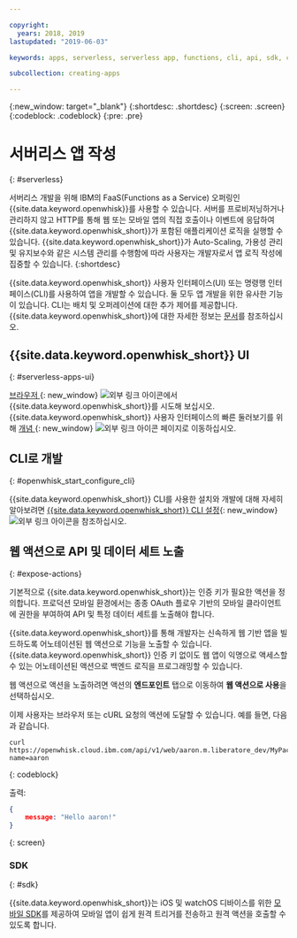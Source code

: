 ```yaml
---

copyright:
  years: 2018, 2019
lastupdated: "2019-06-03"

keywords: apps, serverless, serverless app, functions, cli, api, sdk, create serverless app, serverless app tutorial

subcollection: creating-apps

---
```

{:new_window: target="_blank"}
{:shortdesc: .shortdesc}
{:screen: .screen}
{:codeblock: .codeblock}
{:pre: .pre}

# 서버리스 앱 작성
{: #serverless}

서버리스 개발을 위해 IBM의 FaaS(Functions as a Service) 오퍼링인 {{site.data.keyword.openwhisk}}를 사용할 수 있습니다. 서버를 프로비저닝하거나 관리하지 않고 HTTP를 통해 웹 또는 모바일 앱의 직접 호출이나 이벤트에 응답하여 {{site.data.keyword.openwhisk_short}}가 포함된 애플리케이션 로직을 실행할 수 있습니다. {{site.data.keyword.openwhisk_short}}가 Auto-Scaling, 가용성 관리 및 유지보수와 같은 시스템 관리를 수행함에 따라 사용자는 개발자로서 앱 로직 작성에 집중할 수 있습니다.
{:shortdesc}

{{site.data.keyword.openwhisk_short}} 사용자 인터페이스(UI) 또는 명령행 인터페이스(CLI)를 사용하여 앱을 개발할 수 있습니다. 둘 모두 앱 개발을 위한 유사한 기능이 있습니다. CLI는 배치 및 오퍼레이션에 대한 추가 제어를 제공합니다. {{site.data.keyword.openwhisk_short}}에 대한 자세한 정보는 [문서](/docs/openwhisk?topic=cloud-functions-getting_started)를 참조하십시오.

## {{site.data.keyword.openwhisk_short}} UI
{: #serverless-apps-ui}

[브라우저 ](https://{DomainName}/openwhisk/actions){: new_window} ![외부 링크 아이콘](../icons/launch-glyph.svg "외부 링크 아이콘")에서 {{site.data.keyword.openwhisk_short}}를 시도해 보십시오. {{site.data.keyword.openwhisk_short}} 사용자 인터페이스의 빠른 둘러보기를 위해 [개념 ](https://{DomainName}/openwhisk/learn){: new_window} ![외부 링크 아이콘](../icons/launch-glyph.svg "외부 링크 아이콘") 페이지로 이동하십시오.

## CLI로 개발
{: #openwhisk_start_configure_cli}

{{site.data.keyword.openwhisk_short}} CLI를 사용한 설치와 개발에 대해 자세히 알아보려면 [{{site.data.keyword.openwhisk_short}} CLI 설정](https://{DomainName}/openwhisk/cli){: new_window} ![외부 링크 아이콘](../icons/launch-glyph.svg "외부 링크 아이콘")을 참조하십시오.

## 웹 액션으로 API 및 데이터 세트 노출
{: #expose-actions}

기본적으로 {{site.data.keyword.openwhisk_short}}는 인증 키가 필요한 액션을 정의합니다. 프로덕션 모바일 환경에서는 종종 OAuth 플로우 기반의 모바일 클라이언트에 권한을 부여하여 API 및 특정 데이터 세트를 노출해야 합니다.

{{site.data.keyword.openwhisk_short}}를 통해 개발자는 신속하게 웹 기반 앱을 빌드하도록 어노테이션된 웹 액션으로 기능을 노출할 수 있습니다. {{site.data.keyword.openwhisk_short}} 인증 키 없이도 웹 앱이 익명으로 액세스할 수 있는 어노테이션된 액션으로 백엔드 로직을 프로그래밍할 수 있습니다.

웹 액션으로 액션을 노출하려면 액션의 **엔드포인트** 탭으로 이동하여 **웹 액션으로 사용**을 선택하십시오.

이제 사용자는 브라우저 또는 cURL 요청의 액션에 도달할 수 있습니다. 예를 들면, 다음과 같습니다.
```
curl https://openwhisk.cloud.ibm.com/api/v1/web/aaron.m.liberatore_dev/MyPackage/helloWorld.json?name=aaron
```
{: codeblock}

출력:
```json
{
    message: "Hello aaron!"
}
```
{: screen}

### SDK
{: #sdk}

{{site.data.keyword.openwhisk_short}}는 iOS 및 watchOS 디바이스를 위한 [모바일 SDK](/docs/openwhisk?topic=cloud-functions-openwhisk_mobile_sdk)를 제공하여 모바일 앱이 쉽게 원격 트리거를 전송하고 원격 액션을 호출할 수 있도록 합니다.
